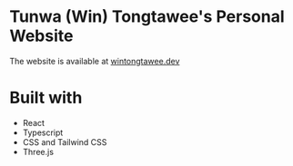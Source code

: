 # Tunwa (Win) Tongtawee's Personal Website

The website is available at [wintongtawee.dev](https://www.wintongtawee.dev)


# Built with

* React
* Typescript
* CSS and Tailwind CSS
* Three.js
